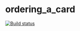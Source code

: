 # ordering_a_card
[![Build status](https://ci.appveyor.com/api/projects/status/ad6lmdc9utvvejf3?svg=true)](https://ci.appveyor.com/project/mkorolkova311/ordering_a_card)
